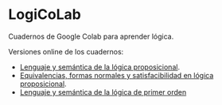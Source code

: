 # LogiCoLab
 Cuadernos de Google Colab para aprender lógica. 
 
Versiones online de los cuadernos: 
- [Lenguaje y semántica de la lógica proposicional](https://colab.research.google.com/github/fersoler/LogiCoLab/blob/main/LogicaPropLengSem.ipynb).
- [Equivalencias, formas normales y satisfacibilidad en lógica proposicional](https://colab.research.google.com/github/fersoler/LogiCoLab/blob/main/LogicaPropEquivSat.ipynb).
- [Lenguaje y semántica de la lógica de primer orden](https://colab.research.google.com/github/fersoler/LogiCoLab/blob/main/LPOLengSem.ipynb)
